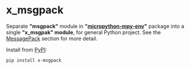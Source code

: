 # x_msgpack
Separate **"msgpack"** module in **"[micropython-mpy-env]"** package into a single **"x_msgpak" module**, for general Python project. See the [MessagePack] section for more detail.

[micropython-mpy-env]: https://github.com/ShenTengTu/micropython-env
[MessagePack]: https://github.com/ShenTengTu/micropython-env#messagepack

Install from [PyPI](https://pypi.org/project/x-msgpack/0.2.0/):
```
pip install x-msgpack
```
